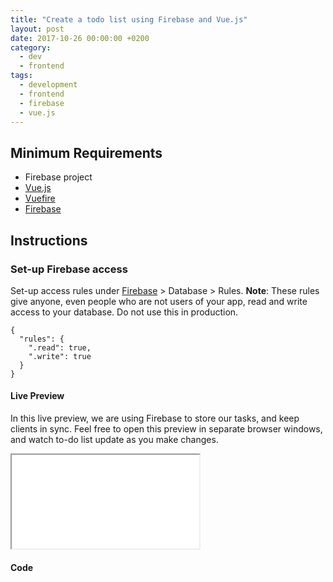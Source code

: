 ```yaml
---
title: "Create a todo list using Firebase and Vue.js"
layout: post
date: 2017-10-26 00:00:00 +0200
category:
  - dev
  - frontend
tags:
  - development
  - frontend
  - firebase
  - vue.js
---
```


## Minimum Requirements

- Firebase project
- [Vue.js](https://vuejs.org/)
- [Vuefire](https://github.com/vuejs/vuefire)
- [Firebase](https://firebase.google.com/docs/web/setup)

## Instructions

### Set-up Firebase access

Set-up access rules under [Firebase](https://console.firebase.google.com/) > Database > Rules. **Note**: These rules give anyone, even people who are not users of your app, read and write access to your database. Do not use this in production.

    {
      "rules": {
        ".read": true,
        ".write": true
      }
    }

#### Live Preview

In this live preview, we are using Firebase to store our tasks, and keep clients in sync. Feel free to open this preview in separate browser windows, and watch to-do list update as you make changes.

<iframe class="live-preview" src="/assets/preview/firebase-todo-list.html"></iframe>

#### Code

<script src="https://gist.github.com/franzos/2cf2a9a40bb6b873b7390c3a99336b4a.js"></script>
